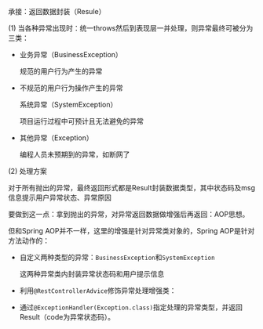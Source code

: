 承接：返回数据封装（Resule）

(1) 当各种异常出现时：统一throws然后到表现层一并处理，则异常最终可被分为三类：

* 业务异常（BusinessException）

  规范的用户行为产生的异常
* 不规范的用户行为操作产生的异常

  系统异常（SystemException）

  项目运行过程中可预计且无法避免的异常
* 其他异常（Exception）

  编程人员未预期到的异常，如断网了

(2) 处理方案

对于所有抛出的异常，最终返回形式都是Result封装数据类型，其中状态码及msg信息提示用户异常状态、异常原因

要做到这一点：拿到抛出的异常，对异常返回数据做增强后再返回：AOP思想。

但和Spring AOP并不一样，这里的增强是针对异常类对象的，Spring AOP是针对方法动作的：

* 自定义两种类型的异常：`BusinessException`和`SystemException`

  这两种异常类内封装异常状态码和用户提示信息
* 利用`@RestControllerAdvice`修饰异常处理增强类：
* 通过`@ExceptionHandler(Exception.class)`指定处理的异常类型，并返回Result（code为异常状态码）。